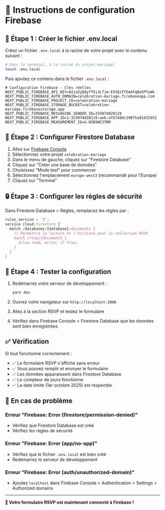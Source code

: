 # 🚀 Instructions de configuration Firebase

## 📝 Étape 1 : Créer le fichier .env.local

Créez un fichier `.env.local` à la racine de votre projet avec le contenu suivant :

```bash
# Dans le terminal, à la racine du projet mariage/
touch .env.local
```

Puis ajoutez ce contenu dans le fichier `.env.local` :

```env
# Configuration Firebase - Clés réelles
NEXT_PUBLIC_FIREBASE_API_KEY=AIzaSyD8yffVi3Lfjm-E93QiFTEA4FqBe5PTyWk
NEXT_PUBLIC_FIREBASE_AUTH_DOMAIN=celebration-mariage.firebaseapp.com
NEXT_PUBLIC_FIREBASE_PROJECT_ID=celebration-mariage
NEXT_PUBLIC_FIREBASE_STORAGE_BUCKET=celebration-mariage.firebasestorage.app
NEXT_PUBLIC_FIREBASE_MESSAGING_SENDER_ID=333074020119
NEXT_PUBLIC_FIREBASE_APP_ID=1:333074020119:web:af67460c29075a81d32952
NEXT_PUBLIC_FIREBASE_MEASUREMENT_ID=G-NZB9NZ3TNM
```

## 🔧 Étape 2 : Configurer Firestore Database

1. Allez sur [Firebase Console](https://console.firebase.google.com/)
2. Sélectionnez votre projet `celebration-mariage`
3. Dans le menu de gauche, cliquez sur "Firestore Database"
4. Cliquez sur "Créer une base de données"
5. Choisissez "Mode test" pour commencer
6. Sélectionnez l'emplacement `europe-west3` (recommandé pour l'Europe)
7. Cliquez sur "Terminé"

## 🔒 Étape 3 : Configurer les règles de sécurité

Dans Firestore Database > Règles, remplacez les règles par :

```javascript
rules_version = '2';
service cloud.firestore {
  match /databases/{database}/documents {
    // Permettre la lecture et l'écriture pour la collection RSVP
    match /rsvp/{document} {
      allow read, write: if true;
    }
  }
}
```

## 🧪 Étape 4 : Tester la configuration

1. Redémarrez votre serveur de développement :
   ```bash
   yarn dev
   ```

2. Ouvrez votre navigateur sur `http://localhost:3000`

3. Allez à la section RSVP et testez le formulaire

4. Vérifiez dans Firebase Console > Firestore Database que les données sont bien enregistrées

## ✅ Vérification

Si tout fonctionne correctement :
- ✅ Le formulaire RSVP s'affiche sans erreur
- ✅ Vous pouvez remplir et envoyer le formulaire
- ✅ Les données apparaissent dans Firestore Database
- ✅ Le compteur de jours fonctionne
- ✅ La date limite (1er octobre 2025) est respectée

## 🐛 En cas de problème

### Erreur "Firebase: Error (firestore/permission-denied)"
- Vérifiez que Firestore Database est créé
- Vérifiez les règles de sécurité

### Erreur "Firebase: Error (app/no-app)"
- Vérifiez que le fichier `.env.local` est bien créé
- Redémarrez le serveur de développement

### Erreur "Firebase: Error (auth/unauthorized-domain)"
- Ajoutez `localhost` dans Firebase Console > Authentication > Settings > Authorized domains

---

**🎉 Votre formulaire RSVP est maintenant connecté à Firebase !**
